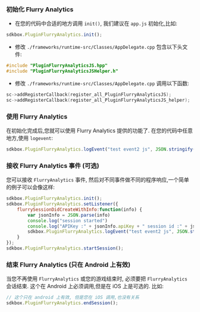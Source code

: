 ### 初始化 Flurry Analytics
* 在您的代码中合适的地方调用 `init()`, 我们建议在 `app.js` 初始化,比如:
```javascript
sdkbox.PluginFlurryAnalytics.init();
```

* 修改 `./frameworks/runtime-src/Classes/AppDelegate.cpp` 包含以下头文件:
```cpp
#include "PluginFlurryAnalyticsJS.hpp"
#include "PluginFlurryAnalyticsJSHelper.h"
```

* 修改 `./frameworks/runtime-src/Classes/AppDelegate.cpp` 调用以下函数:
```cpp
sc->addRegisterCallback(register_all_PluginFlurryAnalyticsJS);
sc->addRegisterCallback(register_all_PluginFlurryAnalyticsJS_helper);
```

### 使用 Flurry Analytics
在初始化完成后,您就可以使用 Flurry Analytics 提供的功能了. 在您的代码中任意地方,使用 `logevent`:
```javascript
sdkbox.PluginFlurryAnalytics.logEvent("test event2 js", JSON.stringify({"eKey1":"eVal1", "eKey2":"eVal2"}));
```

### 接收 Flurry Analytics 事件 (可选)
您可以接收 `FlurryAnalytics` 事件, 然后对不同事件做不同的程序响应,一个简单的例子可以会像这样:
```javascript
sdkbox.PluginFlurryAnalytics.init();
sdkbox.PluginFlurryAnalytics.setListener({
    flurrySessionDidCreateWithInfo:function(info) {
        var jsonInfo = JSON.parse(info)
        console.log("session started")
        console.log("APIKey :" + jsonInfo.apiKey + " session id :" + jsonInfo.sessionId);
        sdkbox.PluginFlurryAnalytics.logEvent("test event2 js", JSON.stringify({"eKey1":"eVal1", "eKey2":"eVal2"}));
    }
});
sdkbox.PluginFlurryAnalytics.startSession();
```

### 结束 Flurry Analytics (只在 Android 上有效)
当您不再使用 `FlurryAnalytics` 或您的游戏结束时, 必须要把 `FlurryAnalytics` 会话结束. 这个在 Android 上必须调用,但是在 iOS 上是可选的. 比如:
```javascript
// 这个只在 android 上有效, 但是您在 iOS 调用,也没有关系
sdkbox.PluginFlurryAnalytics.endSession();
```
